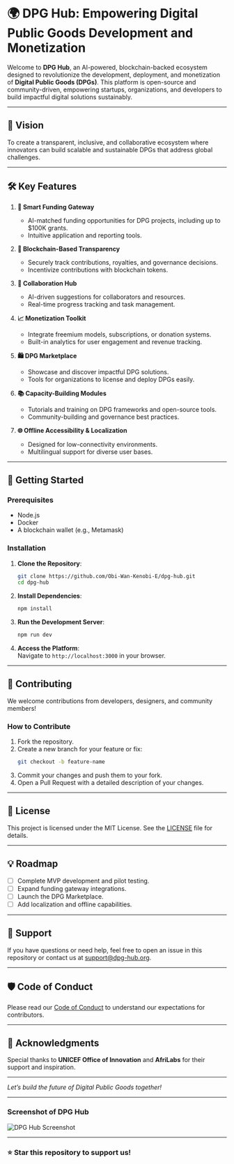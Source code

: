# 🌍 **DPG Hub: Empowering Digital Public Goods Development and Monetization**  

Welcome to **DPG Hub**, an AI-powered, blockchain-backed ecosystem designed to revolutionize the development, deployment, and monetization of **Digital Public Goods (DPGs)**. This platform is open-source and community-driven, empowering startups, organizations, and developers to build impactful digital solutions sustainably.  

---

## 🎯 **Vision**  
To create a transparent, inclusive, and collaborative ecosystem where innovators can build scalable and sustainable DPGs that address global challenges.  

---

## 🛠️ **Key Features**  

1. **💸 Smart Funding Gateway**  
   - AI-matched funding opportunities for DPG projects, including up to $100K grants.  
   - Intuitive application and reporting tools.  

2. **🔗 Blockchain-Based Transparency**  
   - Securely track contributions, royalties, and governance decisions.  
   - Incentivize contributions with blockchain tokens.  

3. **🤝 Collaboration Hub**  
   - AI-driven suggestions for collaborators and resources.  
   - Real-time progress tracking and task management.  

4. **📈 Monetization Toolkit**  
   - Integrate freemium models, subscriptions, or donation systems.  
   - Built-in analytics for user engagement and revenue tracking.  

5. **🛍️ DPG Marketplace**  
   - Showcase and discover impactful DPG solutions.  
   - Tools for organizations to license and deploy DPGs easily.  

6. **📚 Capacity-Building Modules**  
   - Tutorials and training on DPG frameworks and open-source tools.  
   - Community-building and governance best practices.  

7. **🌐 Offline Accessibility & Localization**  
   - Designed for low-connectivity environments.  
   - Multilingual support for diverse user bases.  

---

## 🚀 **Getting Started**  

### **Prerequisites**  
- Node.js  
- Docker  
- A blockchain wallet (e.g., Metamask)  

### **Installation**  
1. **Clone the Repository**:  
   ```bash  
   git clone https://github.com/Obi-Wan-Kenobi-E/dpg-hub.git  
   cd dpg-hub  
   ```  

2. **Install Dependencies**:  
   ```bash  
   npm install  
   ```  

3. **Run the Development Server**:  
   ```bash  
   npm run dev  
   ```  

4. **Access the Platform**:  
   Navigate to `http://localhost:3000` in your browser.  

---

## 🤝 **Contributing**  
We welcome contributions from developers, designers, and community members!  

### **How to Contribute**  
1. Fork the repository.  
2. Create a new branch for your feature or fix:  
   ```bash  
   git checkout -b feature-name  
   ```  
3. Commit your changes and push them to your fork.  
4. Open a Pull Request with a detailed description of your changes.  

---

## 📝 **License**  
This project is licensed under the MIT License. See the [LICENSE](LICENSE) file for details.  

---

## 💡 **Roadmap**  
- [ ] Complete MVP development and pilot testing.  
- [ ] Expand funding gateway integrations.  
- [ ] Launch the DPG Marketplace.  
- [ ] Add localization and offline capabilities.  

---

## 🌟 **Support**  
If you have questions or need help, feel free to open an issue in this repository or contact us at [support@dpg-hub.org](mailto:support@dpg-hub.org).  

---

## 🛡️ **Code of Conduct**  
Please read our [Code of Conduct](CODE_OF_CONDUCT.md) to understand our expectations for contributors.  

---

## 🙌 **Acknowledgments**  
Special thanks to **UNICEF Office of Innovation** and **AfriLabs** for their support and inspiration.  

---  
*Let’s build the future of Digital Public Goods together!*  

---  
### Screenshot of DPG Hub  
![DPG Hub Screenshot](https://via.placeholder.com/800x400.png?text=Mockup+Screenshot+of+DPG+Hub)  

---

### ⭐ **Star this repository to support us!**  


